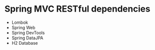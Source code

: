 # Spring MVC RESTful dependencies

 - Lombok
 - Spring Web
 - Spring DevTools
 - Spring DataJPA
 - H2 Database